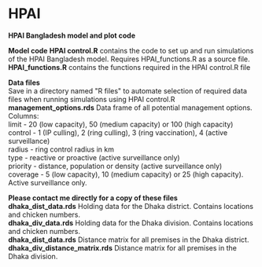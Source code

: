 # HPAI
**HPAI Bangladesh model and plot code**

**Model code**
**HPAI control.R** contains the code to set up and run simulations of the HPAI Bangladesh model. Requires HPAI_functions.R as a source file.   
**HPAI_functions.R** contains the functions required in the HPAI control.R file

**Data files**  
Save in a directory named "R files" to automate selection of required data files when running simulations using HPAI control.R
**management_options.rds** Data frame of all potential management options.   
Columns:   
limit - 20 (low capacity), 50 (medium capacity) or 100 (high capacity)  
control - 1 (IP culling), 2 (ring culling), 3 (ring vaccination), 4 (active surveillance)  
radius - ring control radius in km  
type - reactive or proactive (active surveillance only)  
priority - distance, population or density (active surveillance only)  
coverage - 5 (low capacity), 10 (medium capacity) or 25 (high capacity). Active surveillance only.  

**Please contact me directly for a copy of these files**  
**dhaka_dist_data.rds** Holding data for the Dhaka district. Contains locations and chicken numbers.  
**dhaka_div_data.rds** Holding data for the Dhaka division. Contains locations and chicken numbers.  
**dhaka_dist_data.rds** Distance matrix for all premises in the Dhaka district.  
**dhaka_div_distance_matrix.rds** Distance matrix for all premises in the Dhaka division.  
